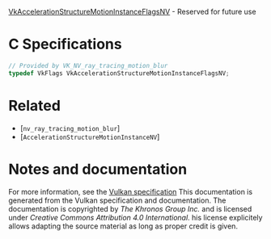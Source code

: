 [VkAccelerationStructureMotionInstanceFlagsNV](https://www.khronos.org/registry/vulkan/specs/1.3-extensions/man/html/VkAccelerationStructureMotionInstanceFlagsNV.html) - Reserved for future use

# C Specifications
```c
// Provided by VK_NV_ray_tracing_motion_blur
typedef VkFlags VkAccelerationStructureMotionInstanceFlagsNV;
```

# Related
- [`nv_ray_tracing_motion_blur`]
- [`AccelerationStructureMotionInstanceNV`]

# Notes and documentation
For more information, see the [Vulkan specification](https://www.khronos.org/registry/vulkan/specs/1.3-extensions/html/vkspec.html)
This documentation is generated from the Vulkan specification and documentation.
The documentation is copyrighted by *The Khronos Group Inc.* and is licensed under *Creative Commons Attribution 4.0 International*.
his license explicitely allows adapting the source material as long as proper credit is given.
        